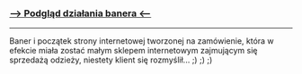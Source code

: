 ### [--> Podgląd działania banera <--](https://croppek.github.io/matescorp)

---

Baner i początek strony internetowej tworzonej na zamówienie, która w efekcie miała zostać małym sklepem internetowym zajmującym się sprzedażą odzieży, niestety klient się rozmyślił... ;) ;) ;)

